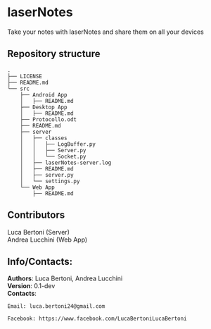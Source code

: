 # laserNotes

Take your notes with laserNotes and share them on all your devices

## Repository structure
```
.
├── LICENSE
├── README.md
└── src
    ├── Android App
    │   ├── README.md
    ├── Desktop App
    │   ├── README.md
    ├── Protocollo.odt
    ├── README.md
    ├── server
    │   ├── classes
    │   │   ├── LogBuffer.py
    │   │   ├── Server.py
    │   │   └── Socket.py
    │   ├── laserNotes-server.log
    │   ├── README.md
    │   ├── server.py
    │   └── settings.py
    └── Web App
        ├── README.md

```

## Contributors
Luca Bertoni (Server)  
Andrea Lucchini (Web App)  

## Info/Contacts:
**Authors**: Luca Bertoni, Andrea Lucchini  
**Version**: 0.1-dev  
**Contacts**:  

	Email: luca.bertoni24@gmail.com  

	Facebook: https://www.facebook.com/LucaBertoniLucaBertoni